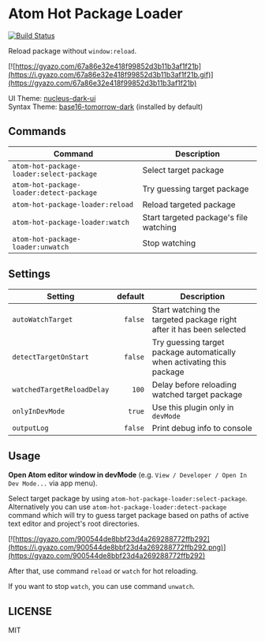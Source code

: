 # Atom Hot Package Loader

[![Build Status](https://travis-ci.org/cakecatz/atom-hot-package-loader.svg?branch=master)](https://travis-ci.org/cakecatz/atom-hot-package-loader)

Reload package without `window:reload`.

[![https://gyazo.com/67a86e32e418f99852d3b11b3af1f21b](https://i.gyazo.com/67a86e32e418f99852d3b11b3af1f21b.gif)](https://gyazo.com/67a86e32e418f99852d3b11b3af1f21b)


UI Theme: [nucleus-dark-ui](https://atom.io/themes/nucleus-dark-ui)  
Syntax Theme: [base16-tomorrow-dark](https://github.com/atom/base16-tomorrow-dark-theme) (installed by default)

## Commands

Command                                  | Description
-----------------------------------------|---------------------------------------
`atom-hot-package-loader:select-package` | Select target package
`atom-hot-package-loader:detect-package` | Try guessing target package
`atom-hot-package-loader:reload`         | Reload targeted package
`atom-hot-package-loader:watch`          | Start targeted package's file watching
`atom-hot-package-loader:unwatch`        | Stop watching

## Settings

Setting                    | default | Description
---------------------------|--------:|--------------------------------------------------------------
`autoWatchTarget`          | `false` | Start watching the targeted package right after it has been selected
`detectTargetOnStart`      | `false` | Try guessing target package automatically when activating this package
`watchedTargetReloadDelay` |   `100` | Delay before reloading watched target package
`onlyInDevMode`            |  `true` | Use this plugin only in `devMode`
`outputLog`                | `false` | Print debug info to console

## Usage

__Open Atom editor window in devMode__ (e.g. `View / Developer / Open In Dev Mode...` via app menu).

Select target package by using `atom-hot-package-loader:select-package`. Alternatively you can use `atom-hot-package-loader:detect-package` command which will try to guess target package based on paths of active text editor and project's root directories.

[![https://gyazo.com/900544de8bbf23d4a269288772ffb292](https://i.gyazo.com/900544de8bbf23d4a269288772ffb292.png)](https://gyazo.com/900544de8bbf23d4a269288772ffb292)

After that, use command `reload` or `watch` for hot reloading.

If you want to stop `watch`, you can use command `unwatch`.

## LICENSE
MIT
